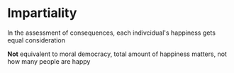 # Impartiality
In the assessment of consequences, each indivcidual's happiness gets equal consideration

**Not** equivalent to moral democracy, total amount of happiness matters, not how many people are happy
